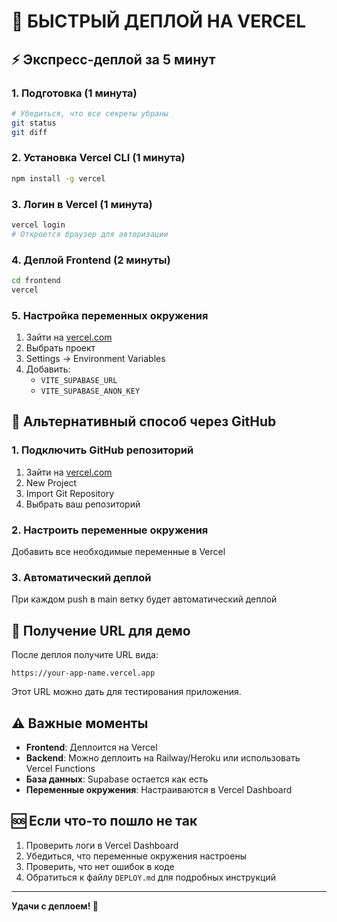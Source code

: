 # 🚀 БЫСТРЫЙ ДЕПЛОЙ НА VERCEL

## ⚡ Экспресс-деплой за 5 минут

### 1. Подготовка (1 минута)
```bash
# Убедиться, что все секреты убраны
git status
git diff
```

### 2. Установка Vercel CLI (1 минута)
```bash
npm install -g vercel
```

### 3. Логин в Vercel (1 минута)
```bash
vercel login
# Откроется браузер для авторизации
```

### 4. Деплой Frontend (2 минуты)
```bash
cd frontend
vercel
```

### 5. Настройка переменных окружения
1. Зайти на [vercel.com](https://vercel.com)
2. Выбрать проект
3. Settings → Environment Variables
4. Добавить:
   - `VITE_SUPABASE_URL`
   - `VITE_SUPABASE_ANON_KEY`

## 🔧 Альтернативный способ через GitHub

### 1. Подключить GitHub репозиторий
1. Зайти на [vercel.com](https://vercel.com)
2. New Project
3. Import Git Repository
4. Выбрать ваш репозиторий

### 2. Настроить переменные окружения
Добавить все необходимые переменные в Vercel

### 3. Автоматический деплой
При каждом push в main ветку будет автоматический деплой

## 📱 Получение URL для демо

После деплоя получите URL вида:
```
https://your-app-name.vercel.app
```

Этот URL можно дать для тестирования приложения.

## ⚠️ Важные моменты

- **Frontend**: Деплоится на Vercel
- **Backend**: Можно деплоить на Railway/Heroku или использовать Vercel Functions
- **База данных**: Supabase остается как есть
- **Переменные окружения**: Настраиваются в Vercel Dashboard

## 🆘 Если что-то пошло не так

1. Проверить логи в Vercel Dashboard
2. Убедиться, что переменные окружения настроены
3. Проверить, что нет ошибок в коде
4. Обратиться к файлу `DEPLOY.md` для подробных инструкций

---

**Удачи с деплоем! 🎉** 
